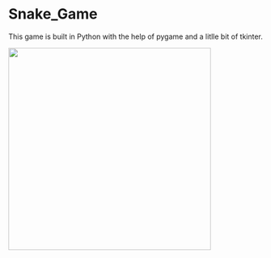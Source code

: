 # Snake_Game

This game is built in Python with the help of pygame and a litlle bit of tkinter.

<img src="https://github.com/hamzabu004/Snake_Game/assets/90743729/9ccaccb4-6960-45a3-91bf-cf816cf4a057" width=400>

